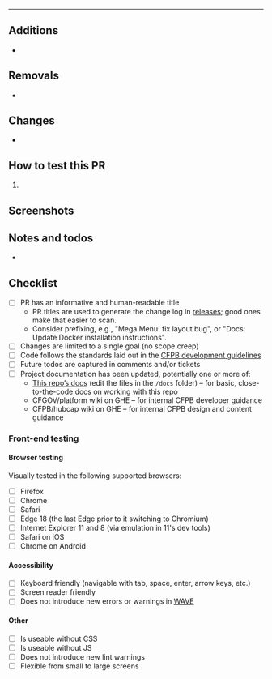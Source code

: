 <!-- Enter an explanation of what the pull request does and why. -->


---

<!-- Feel free to delete any sections that are not applicable to this PR. -->


## Additions

-


## Removals

-


## Changes

-


## How to test this PR

1.


## Screenshots


## Notes and todos

-


## Checklist

<!-- Feel free to delete any checkboxes that are not applicable to this PR. -->

- [ ] PR has an informative and human-readable title
  - PR titles are used to generate the change log in [releases](../../releases); good ones make that easier to scan.
  - Consider prefixing, e.g., "Mega Menu: fix layout bug", or "Docs: Update Docker installation instructions".
- [ ] Changes are limited to a single goal (no scope creep)
- [ ] Code follows the standards laid out in the [CFPB development guidelines](https://github.com/cfpb/development)
- [ ] Future todos are captured in comments and/or tickets
- [ ] Project documentation has been updated, potentially one or more of:
  - [This repo’s docs](https://cfpb.github.io/consumerfinance.gov/) (edit the files in the `/docs` folder) – for basic, close-to-the-code docs on working with this repo
  - CFGOV/platform wiki on GHE – for internal CFPB developer guidance
  - CFPB/hubcap wiki on GHE – for internal CFPB design and content guidance

### Front-end testing

<!--
When new (or significantly modified) front-end functionality is present, the following things should be tested.
Feel free to delete this section if not applicable to this PR.
-->

#### Browser testing

Visually tested in the following supported browsers:
- [ ] Firefox
- [ ] Chrome
- [ ] Safari
- [ ] Edge 18 (the last Edge prior to it switching to Chromium)
- [ ] Internet Explorer 11 and 8 (via emulation in 11's dev tools)
- [ ] Safari on iOS
- [ ] Chrome on Android

<!--
Further guidance on browser support can be found at:
https://github.com/cfpb/development/blob/master/guides/browser-support.md
-->

#### Accessibility

- [ ] Keyboard friendly (navigable with tab, space, enter, arrow keys, etc.)
- [ ] Screen reader friendly
- [ ] Does not introduce new errors or warnings in [WAVE](https://wave.webaim.org/extension/)

#### Other

- [ ] Is useable without CSS
- [ ] Is useable without JS
- [ ] Does not introduce new lint warnings
- [ ] Flexible from small to large screens
